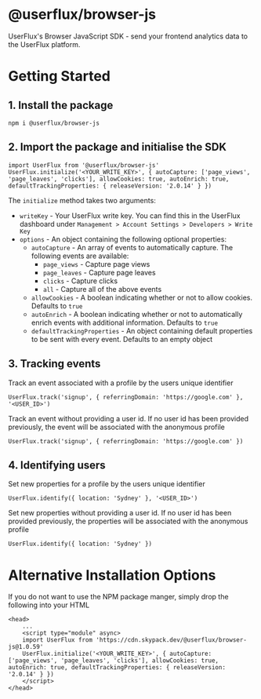 # @userflux/browser-js
UserFlux's Browser JavaScript SDK - send your frontend analytics data to the UserFlux platform.

# Getting Started
## 1. Install the package
```
npm i @userflux/browser-js
```
###
## 2. Import the package and initialise the SDK
```
import UserFlux from '@userflux/browser-js'
UserFlux.initialize('<YOUR_WRITE_KEY>', { autoCapture: ['page_views', 'page_leaves', 'clicks'], allowCookies: true, autoEnrich: true, defaultTrackingProperties: { releaseVersion: '2.0.14' } })
```

The `initialize` method takes two arguments:
- `writeKey` - Your UserFlux write key. You can find this in the UserFlux dashboard under `Management > Account Settings > Developers > Write Key`
- `options` - An object containing the following optional properties:
    - `autoCapture` - An array of events to automatically capture. The following events are available:
        - `page_views` - Capture page views
        - `page_leaves` - Capture page leaves
        - `clicks` - Capture clicks
        - `all` - Capture all of the above events
    - `allowCookies` - A boolean indicating whether or not to allow cookies. Defaults to `true`
    - `autoEnrich` - A boolean indicating whether or not to automatically enrich events with additional information. Defaults to `true`
    - `defaultTrackingProperties` - An object containing default properties to be sent with every event. Defaults to an empty object

###
## 3. Tracking events
Track an event associated with a profile by the users unique identifier
```
UserFlux.track('signup', { referringDomain: 'https://google.com' }, '<USER_ID>')
```
Track an event without providing a user id. If no user id has been provided previously, the event will be associated with the anonymous profile
```
UserFlux.track('signup', { referringDomain: 'https://google.com' })
```
###
## 4. Identifying users
Set new properties for a profile by the users unique identifier
```
UserFlux.identify({ location: 'Sydney' }, '<USER_ID>')
```
Set new properties without providing a user id. If no user id has been provided previously, the properties will be associated with the anonymous profile
```
UserFlux.identify({ location: 'Sydney' })
```
###
# Alternative Installation Options
If you do not want to use the NPM package manger, simply drop the following into your HTML
```
<head>
    ...
    <script type="module" async>
    import UserFlux from 'https://cdn.skypack.dev/@userflux/browser-js@1.0.59'
    UserFlux.initialize('<YOUR_WRITE_KEY>', { autoCapture: ['page_views', 'page_leaves', 'clicks'], allowCookies: true, autoEnrich: true, defaultTrackingProperties: { releaseVersion: '2.0.14' } })
    </script>
</head>
```